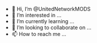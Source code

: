 - 👋 Hi, I’m @UnitedNetworkMODS
- 👀 I’m interested in ...
- 🌱 I’m currently learning ...
- 💞️ I’m looking to collaborate on ...
- 📫 How to reach me ...

<!---
UnitedNetworkMODS/UnitedNetworkMODS is a ✨ special ✨ repository because its `README.md` (this file) appears on your GitHub profile.
You can click the Preview link to take a look at your changes.
--->
